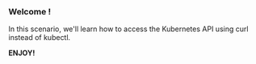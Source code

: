 
<br>

### Welcome !

In this scenario, we'll learn how to access the Kubernetes API using curl instead of kubectl.

**ENJOY!**
